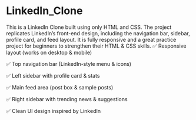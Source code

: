 # LinkedIn_Clone
This is a LinkedIn Clone built using only HTML and CSS. The project replicates LinkedIn’s front-end design, including the navigation bar, sidebar, profile card, and feed layout. It is fully responsive and a great practice project for beginners to strengthen their HTML &amp; CSS skills.
✅ Responsive layout (works on desktop & mobile)

✅ Top navigation bar (LinkedIn-style menu & icons)

✅ Left sidebar with profile card & stats

✅ Main feed area (post box & sample posts)

✅ Right sidebar with trending news & suggestions

✅ Clean UI design inspired by LinkedIn
